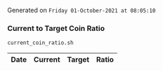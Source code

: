 Generated on `Friday 01-October-2021 at 08:05:10`

### Current to Target Coin Ratio
`current_coin_ratio.sh`

Date|Current|Target|Ratio
---|---|---|---
